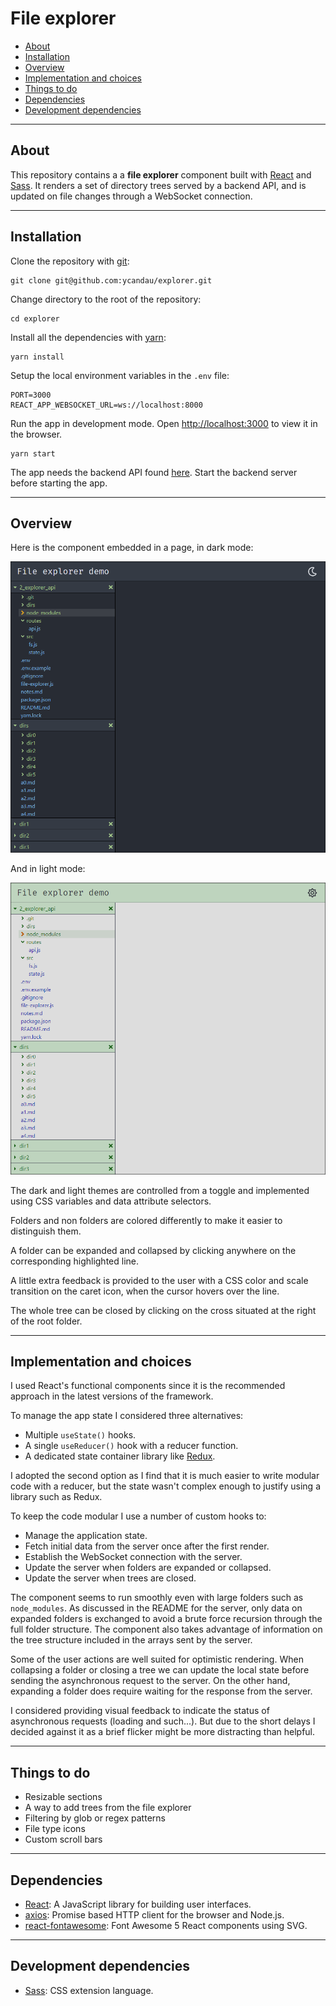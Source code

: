 # File explorer

- [About](#about)
- [Installation](#installation)
- [Overview](#overview)
- [Implementation and choices](#implementation-and-choices)
- [Things to do](#things-to-do)
- [Dependencies](#dependencies)
- [Development dependencies](#development-dependencies)

---

## About

This repository contains a a **file explorer** component built with [React](https://reactjs.org/) and [Sass](https://github.com/sass/dart-sass). It renders a set of directory trees served by a backend API, and is updated on file changes through a WebSocket connection.

---

## Installation

Clone the repository with [git](https://git-scm.com/):

```shell
git clone git@github.com:ycandau/explorer.git
```

Change directory to the root of the repository:

```shell
cd explorer
```

Install all the dependencies with [yarn](https://classic.yarnpkg.com/en/):

```shell
yarn install
```

Setup the local environment variables in the `.env` file:

```shell
PORT=3000
REACT_APP_WEBSOCKET_URL=ws://localhost:8000
```

Run the app in development mode. Open [http://localhost:3000](http://localhost:3000) to view it in the browser.

```shell
yarn start
```

The app needs the backend API found [here](https://github.com/ycandau/explorer_api). Start the backend server before starting the app.

---

## Overview

Here is the component embedded in a page, in dark mode:

![Dark mode](./doc/dark_mode.png)

And in light mode:

![Light mode](./doc/light_mode.png)

The dark and light themes are controlled from a toggle and implemented using CSS variables and data attribute selectors.

Folders and non folders are colored differently to make it easier to distinguish them.

A folder can be expanded and collapsed by clicking anywhere on the corresponding highlighted line.

A little extra feedback is provided to the user with a CSS color and scale transition on the caret icon, when the cursor hovers over the line.

The whole tree can be closed by clicking on the cross situated at the right of the root folder.

---

## Implementation and choices

I used React's functional components since it is the recommended approach in the latest versions of the framework.

To manage the app state I considered three alternatives:

- Multiple `useState()` hooks.
- A single `useReducer()` hook with a reducer function.
- A dedicated state container library like [Redux](https://redux.js.org/).

I adopted the second option as I find that it is much easier to write modular code with a reducer, but the state wasn't complex enough to justify using a library such as Redux.

To keep the code modular I use a number of custom hooks to:

- Manage the application state.
- Fetch initial data from the server once after the first render.
- Establish the WebSocket connection with the server.
- Update the server when folders are expanded or collapsed.
- Update the server when trees are closed.

The component seems to run smoothly even with large folders such as `node_modules`. As discussed in the README for the server, only data on expanded folders is exchanged to avoid a brute force recursion through the full folder structure. The component also takes advantage of information on the tree structure included in the arrays sent by the server.

Some of the user actions are well suited for optimistic rendering. When collapsing a folder or closing a tree we can update the local state before sending the asynchronous request to the server. On the other hand, expanding a folder does require waiting for the response from the server.

I considered providing visual feedback to indicate the status of asynchronous requests (loading and such...). But due to the short delays I decided against it as a brief flicker might be more distracting than helpful.

---

## Things to do

- Resizable sections
- A way to add trees from the file explorer
- Filtering by glob or regex patterns
- File type icons
- Custom scroll bars

---

## Dependencies

- [React](https://reactjs.org/): A JavaScript library for building user interfaces.
- [axios](https://github.com/axios/axios): Promise based HTTP client for the browser and Node.js.
- [react-fontawesome](https://github.com/FortAwesome/react-fontawesome): Font Awesome 5 React components using SVG.

---

## Development dependencies

- [Sass](https://github.com/sass/dart-sass): CSS extension language.
